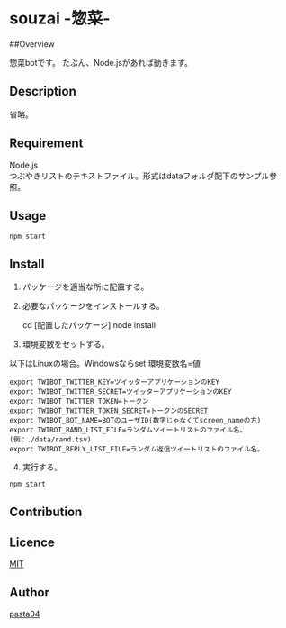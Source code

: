 souzai -惣菜-
====

##Overview

惣菜botです。
たぶん、Node.jsがあれば動きます。

## Description

省略。

## Requirement

Node.js  
つぶやきリストのテキストファイル。形式はdataフォルダ配下のサンプル参照。

## Usage
`npm start`

## Install

1. パッケージを適当な所に配置する。

2. 必要なパッケージをインストールする。

    cd [配置したパッケージ]
    node install

3. 環境変数をセットする。

以下はLinuxの場合。Windowsならset 環境変数名=値

    export TWIBOT_TWITTER_KEY=ツイッターアプリケーションのKEY  
    export TWIBOT_TWITTER_SECRET=ツイッターアプリケーションのKEY  
    export TWIBOT_TWITTER_TOKEN=トークン
    export TWIBOT_TWITTER_TOKEN_SECRET=トークンのSECRET
    export TWIBOT_BOT_NAME=BOTのユーザID(数字じゃなくてscreen_nameの方)
    export TWIBOT_RAND_LIST_FILE=ランダムツイートリストのファイル名。(例：./data/rand.tsv)
    export TWIBOT_REPLY_LIST_FILE=ランダム返信ツイートリストのファイル名。
    
4. 実行する。

`npm start`

## Contribution

## Licence

[MIT](https://github.com/tcnksm/tool/blob/master/LICENCE)

## Author

[pasta04](https://github.com/pasta04)

